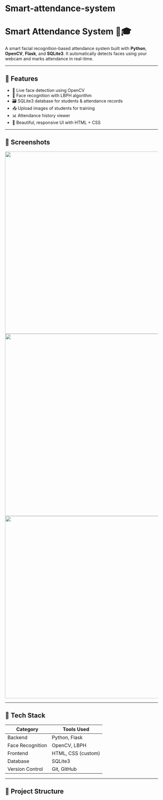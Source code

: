 # Smart-attendance-system
# Smart Attendance System 🧠🎓

A smart facial recognition-based attendance system built with **Python**, **OpenCV**, **Flask**, and **SQLite3**. It automatically detects faces using your webcam and marks attendance in real-time.

---

## 🚀 Features

- 🎥 Live face detection using OpenCV
- 🧠 Face recognition with LBPH algorithm
- 🗃️ SQLite3 database for students & attendance records
- 📤 Upload images of students for training
- 📊 Attendance history viewer
- 🎨 Beautiful, responsive UI with HTML + CSS

---

## 📸 Screenshots

<img src="static/screenshots/home.png" width="600">
<img src="static/screenshots/upload.png" width="600">
<img src="static/screenshots/history.png" width="600">

---

## 🧰 Tech Stack

| Category         | Tools Used               |
|------------------|---------------------------|
| Backend          | Python, Flask             |
| Face Recognition | OpenCV, LBPH              |
| Frontend         | HTML, CSS (custom)        |
| Database         | SQLite3                   |
| Version Control  | Git, GitHub               |

---

## 📁 Project Structure

